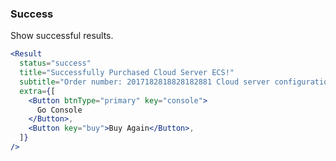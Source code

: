 <demo>

### Success

Show successful results.

```jsx live
<Result
  status="success"
  title="Successfully Purchased Cloud Server ECS!"
  subtitle="Order number: 2017182818828182881 Cloud server configuration takes 1-5 minutes, please wait."
  extra={[
    <Button btnType="primary" key="console">
      Go Console
    </Button>,
    <Button key="buy">Buy Again</Button>,
  ]}
/>
```

</demo>
